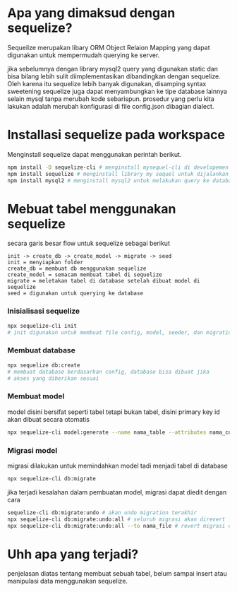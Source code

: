 <!-- inisialisasi sequelize di working dir
npx sequelize-cli init

buat file model
npx sequelize-cli model:generate --name nama_table --attributes nama_coloumn1:tipe_data_coloumn1,nama_coloumn2:tipe_data_coloumn2, ... nama_coloumnN:tipe_data_coloumnN
npx sequelize-cli model:generate --name user --attributes email:string,firstName:string,lastName:string,umur:integer,birthDate:date

migrate db, setelah model dibuat, migrate dilakukan untuk membuat tabel di db
npx sequelize-cli db:migrate

jika ada kesalahan bisa memakai perintah
sequelize-cli db:migrate:undo # akan undo migration terakhir
npx sequelize-cli db:migrate:undo:all # seluruh migrasi akan direvert
npx sequelize-cli db:migrate:undo:all --to nama_file.js # revert migrasi dengan nama file di folder migration  -->

# Apa yang dimaksud dengan sequelize?
Sequeilze merupakan libary ORM Object Relaion Mapping yang dapat digunakan untuk mempermudah querying ke server. 

jika sebelumnya dengan library mysql2 query yang digunakan static dan bisa bilang lebih sulit diimplementasikan dibandingkan dengan sequelize. Oleh karena itu sequelize lebih banyak digunakan, disamping syntax sweetening sequelize juga dapat menyambungkan ke tipe database lainnya selain mysql tanpa merubah kode sebarispun. prosedur yang perlu kita lakukan adalah merubah konfigurasi di file config.json dibagian dialect.

# Installasi sequelize pada workspace
Menginstall sequelize dapat menggunakan perintah berikut.
```bash
npm install -D sequelize-cli # menginstall mysequel-cli di developemen
npm install sequelize # menginstall library my sequel untuk dijalankan 
npm install mysql2 # menginstall mysql2 untuk melakukan query ke database
```

# Mebuat tabel menggunakan sequelize
secara garis besar flow untuk sequelize sebagai berikut

```
init -> create_db -> create_model -> migrate -> seed
init = menyiapkan folder
create_db = membuat db menggunakan sequelize
create_model = semacam membuat tabel di sequelize
migrate = meletakan tabel di database setelah dibuat model di sequelize
seed = digunakan untuk querying ke database
```

### Inisialisasi sequelize
```bash
npx sequelize-cli init
# init digunakan untuk membuat file config, model, seeder, dan migration.
```

### Membuat database
```bash
npx sequelize db:create
# membuat database berdasarkan config, database bisa dibuat jika 
# akses yang diberikan sesuai
```

### Membuat model
model disini bersifat seperti tabel tetapi bukan tabel, disini primary key id akan dibuat secara otomatis
```bash
npx sequelize-cli model:generate --name nama_table --attributes nama_coloumn1:tipe_data_coloumn1,nama_coloumn2:tipe_data_coloumn2, ... nama_coloumnN:tipe_data_coloumnN
```

### Migrasi model
migrasi dilakukan untuk memindahkan model tadi menjadi tabel di database
```bash
npx sequelize-cli db:migrate
```
jika terjadi kesalahan dalam pembuatan model, migrasi dapat diedit dengan cara
```bash
sequelize-cli db:migrate:undo # akan undo migration terakhir
npx sequelize-cli db:migrate:undo:all # seluruh migrasi akan direvert
npx sequelize-cli db:migrate:undo:all --to nama_file # revert migrasi dengan nama file di folder migration 
```

# Uhh apa yang terjadi?
penjelasan diatas tentang membuat sebuah tabel, belum sampai insert atau manipulasi data menggunakan sequelize.